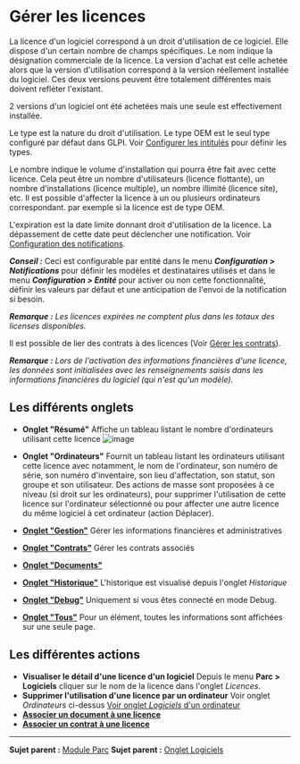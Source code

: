 Gérer les licences
===================

La licence d'un logiciel correspond à un droit d'utilisation de ce logiciel. Elle dispose d'un certain nombre de champs spécifiques. Le nom indique la désignation commerciale de la licence. La version d'achat est celle achetée alors que la version d'utilisation correspond à la version réellement installée du logiciel. Ces deux versions peuvent être totalement différentes mais doivent refléter l'existant.

2 versions d'un logiciel ont été achetées mais une seule est effectivement installée.

Le type est la nature du droit d'utilisation. Le type OEM est le seul type configuré par défaut dans GLPI. Voir [Configurer les intitulés](config_dropdown.html "Les intitulés se configurent depuis le menu Configuration > Intitulés") pour définir les types.

Le nombre indique le volume d'installation qui pourra être fait avec cette licence. Cela peut être un nombre d'utilisateurs (licence flottante), un nombre d'installations (licence multiple), un nombre illimité (licence site), etc. Il est possible d'affecter la licence à un ou plusieurs ordinateurs correspondant. par exemple si la licence est de type OEM.

L'expiration est la date limite donnant droit d'utilisation de la licence. La dépassement de cette date peut déclencher une notification. Voir [Configuration des notifications](config_notification.html "Les notifications se configurent depuis le menu Configuration > Notifications ;").

***Conseil :*** Ceci est configurable par entité dans le menu ***Configuration > Notifications*** pour définir les modèles et destinataires utilisés et dans le menu ***Configuration > Entité*** pour activer ou non cette fonctionnalité, définir les valeurs par défaut et une anticipation de l'envoi de la notification si besoin.

***Remarque :** Les licences expirées ne comptent plus dans les totaux des licenses disponibles.*

Il est possible de lier des contrats à des licences (Voir [Gérer les contrats](index.php?fr/05_Module_Gestion/05_Contrats.md "Les contrats sont gérés depuis le menu Gestion > Contrats")).

***Remarque :** Lors de l'activation des informations financières d'une licence, les données sont initialisées avec les renseignements saisis dans les informations financières du logiciel (qui n'est qu'un modèle).*


Les différents onglets
----------------------
-   **Onglet "Résumé"**
    Affiche un tableau listant le nombre d'ordinateurs utilisant cette licence
    ![image](docs/image/resumeLicence.png)


-   **Onglet "Ordinateurs"**
    Fournit un tableau listant les ordinateurs utilisant cette licence avec notamment, le nom de l'ordinateur, son numéro de série, son numéro d'inventaire, son lieu d'affectation, son statut, son groupe et son utilisateur.
    Des actions de masse sont proposées à ce niveau (si droit sur les ordinateurs), pour supprimer l'utilisation de cette licence sur l'ordinateur sélectionné ou pour affecter une autre licence du même logiciel à cet ordinateur (action Déplacer).

-   **[Onglet "Gestion"](index.php?fr/Les_différents_onglets/Onglet_Gestion.md)**
    Gérer les informations financières et administratives

-   **[Onglet "Contrats"](index.php?fr/Les_différents_onglets/Onglet_Contrats.md)**
    Gérer les contrats associés

-   **[Onglet "Documents"](index.php?fr/Les_différents_onglets/Onglet_Documents.md)**

-   **[Onglet "Historique"](index.php?fr/Les_différents_onglets/Onglet_Historique.md)**
     L'historique est visualisé depuis l'onglet *Historique*

-   **[Onglet "Debug"](index.php?fr/Les_différents_onglets/Onglet_Debug.md)**
    Uniquement si vous êtes connecté en mode Debug.

-   **[Onglet "Tous"](index.php?fr/Les_différents_onglets/Onglet_Tous.md)**
     Pour un élément, toutes les informations sont affichées sur une seule page.

Les différentes actions
-----------------------
- **Visualiser le détail d'une licence d'un logiciel**
  Depuis le menu **Parc > Logiciels** cliquer sur le nom de la licence dans l'onglet *Licences*.
- **Supprimer l'utilisation d'une licence par un ordinateur**
  Voir onglet *Ordinateurs* ci-dessus
  [Voir onglet *Logiciels* d'un ordinateur](index.php?fr/03_Module-Parc/04_Logiciels/01_Logiciels.md)
- **[Associer un document à une licence](index.php?fr/Les_différentes_actions/Lier_un_document_à_un_objet.md)**
- **[Associer un contrat à une licence](index.php?fr/Les_différentes_actions/Lier_un_contrat_à_un_objet.md)**

-------
**Sujet parent :** [Module Parc](index.php?fr/03_Module_Parc/01_Module_Parc.md "Module Parc de GLPI")
**Sujet parent :** [Onglet Logiciels](index.php?fr/03_Module_Parc/04_Logiciels/01_Logiciels.md "Gestion des logiciels")
